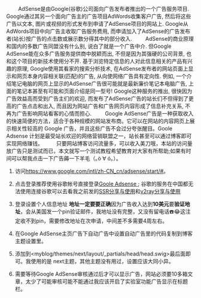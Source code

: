 
&emsp;&emsp; AdSense是由Google(谷歌)公司面向广告发布者推出的一个广告服务项目. Google通过其另一个面向广告主的广告项目AdWords收集客户广告, 然后将这些广告以文本, 图片或视频的形式发布到申请了AdSense项目的网站上. Google从AdWords项目中向广告主收取广告服务费用, 而申请加入了AdSense的广告发布者(站长)按广告的点击数或展示数分得其中的部分收入.
&emsp;&emsp; AdSense的商业原理和国内的多数广告同盟没有什么别, 说白了就是一个广告中介. 但Google AdSense能在众多广告服务提供商中脱颖而出, 不但是因为其强硬的公司背景, 也和这个项目的新技术使用分不开.
基于浏览特定信息的人对此信息相关的产品有兴趣的原理, Google使用其看家的搜索分析技术, 在AdSense发布者的网站页面上显示和网页本身内容相关联(匹配)的广告, 从向使网络广告具有定向性. 例如, 一个介绍笔记电脑的网页上显示的AdSense广告很可能就是最新廉价笔记本电脑广告, 上面的笔记本甚至有可能和页面介绍是同一型号! Google这种服务的推出, 很快因为广告效益高而受到广告主们的欢迎, 而发布了AdSense广告的站长们不但得到了更高的广告点击和出入, 而且因为网站广告和广告网页内容形成了信息补充关系, 不再为广告影响网站看客的心情而担心.
&emsp;&emsp; Google AdSense广告是一种获取收入的快速简便的方法，适合于各种规模的网站发布商。它可以在网站的内容网页上展示相关性较高的 Google 广告，并且这些广告不会过分夸张醒目。Goole Adsense 计划是最受站长欢迎的网络营销联盟之一，站长甚至可以通过博客即可实现网络赚钱。
&emsp;&emsp; 只要网站博客访问流量多，可以收入美刀哦，本站的访问量放广告只是测试而已，本文就写一个测试教程希望教育对大家有所帮助;如果有时间可以帮我点击一下广告薅一下羊毛（｡ò ∀ ó｡）。
<escape><!-- more --></escape>
1. 访问<https://www.google.com/intl/zh-CN_cn/adsense/start/#>。
2. 点击登录推荐使用谷歌帐号直接登录[Goole Adsense ](https://www.google.com/intl/zh-CN_cn/adsense/start/#); 谷歌的服务在中国都无法使用连接谷歌可以去看我之前发的[SSR分享与使用](https://pzb568.github.io/2018/11/08/ss%E7%B3%BB%E5%88%97%E8%BD%AF%E4%BB%B6%E5%88%86%E4%BA%AB%E5%8F%8A%E4%BD%BF%E7%94%A8/)和[v2ray分享与使用](https://pzb568.github.io/2018/11/09/v2ray%E7%9A%84%E4%BD%BF%E7%94%A8%E4%B8%8E%E5%88%86%E4%BA%AB/)
3. 登录设置个人信息地址 **地址一定要要正确**因为广告收入达到**10美元**要**验证地址**，会从美国发一个pin验证邮件，我地址没有完整，又没有留电话☎️😂这注定收不到pin，需要修改地址在次申请，中间差不多需要4周左右。
4. 在Google AdSense主页广告下自动广告中设置自动广告里的代码复制到博客主题设置里。  

5. 添加到<myblog/themes/next/layout/_partials/head/head.swig>最后面即可。我使用的是 next主题，其他主题没有用过，设置应该大同小异。
4. 需要等待Google AdSense审核通过后才可以显示广告，网站必须要10多箱文章，太少了可能审核可能不能通过我应该开启了实验室功能广告显示在标题栏。
<script async src="//pagead2.googlesyndication.com/pagead/js/adsbygoogle.js"></script> <script> (adsbygoogle = window.adsbygoogle || []).push({ google_ad_client: "ca-pub-1860534692691231", enable_page_level_ads: true }); </script>